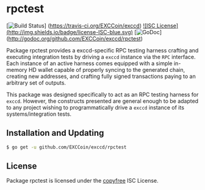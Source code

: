 rpctest
=======

[![Build Status](http://img.shields.io/travis/EXCCoin/exccd.svg)]
(https://travis-ci.org/EXCCoin/exccd) [![ISC License]
(http://img.shields.io/badge/license-ISC-blue.svg)](http://copyfree.org)
[![GoDoc](https://img.shields.io/badge/godoc-reference-blue.svg)]
(http://godoc.org/github.com/EXCCoin/exccd/rpctest)

Package rpctest provides a exccd-specific RPC testing harness crafting and
executing integration tests by driving a `exccd` instance via the `RPC`
interface. Each instance of an active harness comes equipped with a simple
in-memory HD wallet capable of properly syncing to the generated chain,
creating new addresses, and crafting fully signed transactions paying to an
arbitrary set of outputs. 

This package was designed specifically to act as an RPC testing harness for
`exccd`. However, the constructs presented are general enough to be adapted to
any project wishing to programmatically drive a `exccd` instance of its
systems/integration tests. 

## Installation and Updating

```bash
$ go get -u github.com/EXCCoin/exccd/rpctest
```

## License


Package rpctest is licensed under the [copyfree](http://copyfree.org) ISC
License.

